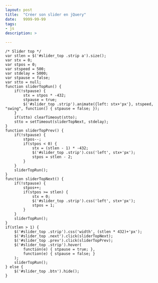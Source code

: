 ```yaml
---
layout: post
title:  "Créer son slider en jQuery"
date:   9999-99-99
tags:
- js
description: >

---
```


	/* Slider top */
	var stlen = $('#slider_top .strip a').size();
	var stx = 0;
	var stpos = 0;
	var stspeed = 500;
	var stdelay = 5000;
	var stpause = false;
	var stto = null;
	function sliderTopRun() {
		if(!stpause) {
			stx = stpos * -432;
			stpause = true;
			$('#slider_top .strip').animate({left: stx+'px'}, stspeed, "swing", function() { stpause = false; });
		}
		if(stto) clearTimeout(stto);
		stto = setTimeout(sliderTopNext, stdelay);
	}
	function sliderTopPrev() {
		if(!stpause) {
			stpos--;
			if(stpos < 0) {
				stx = (stlen - 1) * -432;
				$('#slider_top .strip').css('left', stx+'px');
				stpos = stlen - 2;
			}
		}
		sliderTopRun();
	}
	function sliderTopNext() {
		if(!stpause) {
			stpos++;
			if(stpos >= stlen) {
				stx = 0;
				$('#slider_top .strip').css('left', stx+'px');
				stpos = 1;
			}
		}
		sliderTopRun();
	}
	if(stlen > 1) {
		$('#slider_top .strip').css('width', (stlen * 432)+'px');
		$('#slider_top .next').click(sliderTopNext);
		$('#slider_top .prev').click(sliderTopPrev);
		$('#slider_top .strip').hover(
			function(e) { stpause = true; },
			function(e) { stpause = false; }
		);
		sliderTopRun();
	} else {
		$('#slider_top .btn').hide();
	}